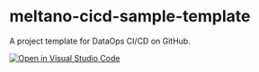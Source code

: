 # meltano-cicd-sample-template

A project template for DataOps CI/CD on GitHub.

[![Open in Visual Studio Code](https://open.vscode.dev/badges/open-in-vscode.svg)](https://open.vscode.dev/meltano/meltano-cicd-lab-template)
